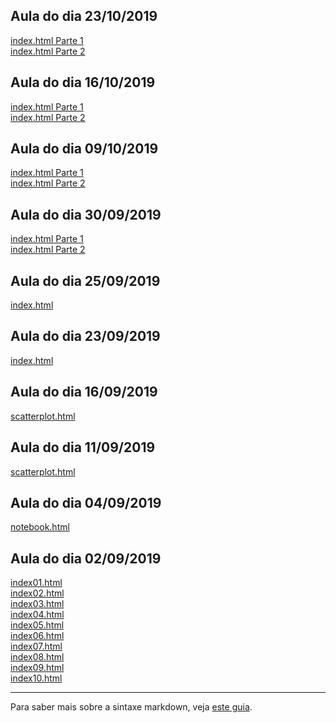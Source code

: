 ## Aula do dia 23/10/2019

[index.html Parte 1](d3_interactive/index.html)<br>
[index.html Parte 2](d3_interactive_2/index.html)<br>


## Aula do dia 16/10/2019

[index.html Parte 1](d3_color/index.html)<br>
[index.html Parte 2](d3_color_2/index.html)<br>

## Aula do dia 09/10/2019


[index.html Parte 1](d3_network/index.html)<br>
[index.html Parte 2](d3_network2/index.html)<br>

## Aula do dia 30/09/2019

[index.html Parte 1](d3_leaflet/index.html)<br>
[index.html Parte 2](d3_leaflet2/index.html)<br>


## Aula do dia 25/09/2019

[index.html](d3_crossfilter_2/index.html)<br>

## Aula do dia 23/09/2019

[index.html](d3_crossfilter/index.html)<br>


## Aula do dia 16/09/2019

[scatterplot.html](d3_update/scatterplot.html)<br>


## Aula do dia 11/09/2019

[scatterplot.html](d3_scale/scatterplot.html)<br>


## Aula do dia 04/09/2019

[notebook.html](d3_intro/notebook.html)<br>


## Aula do dia 02/09/2019

[index01.html](basic/index01.html)<br>
[index02.html](basic/index02.html)<br>
[index03.html](basic/index03.html)<br>
[index04.html](basic/index04.html)<br>
[index05.html](basic/index05.html)<br>
[index06.html](basic/index06.html)<br>
[index07.html](basic/index07.html)<br>
[index08.html](basic/index08.html)<br>
[index09.html](basic/index09.html)<br>
[index10.html](basic/index10.html)<br>



---

Para saber mais sobre a sintaxe markdown, veja [este guia](https://guides.github.com/features/mastering-markdown/).

